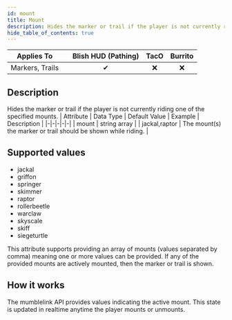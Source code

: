 ```yaml
---
id: mount
title: Mount
description: Hides the marker or trail if the player is not currently riding one of the specified mounts.
hide_table_of_contents: true
---
```

| Applies To | | Blish HUD (Pathing) | TacO | Burrito |
|-|-|-|-|-|
| <center>Markers, Trails</center> | | <center>✔</center> | <center>❌</center> | <center>❌</center> |



## Description
Hides the marker or trail if the player is not currently riding one of the specified mounts.
| Attribute | Data Type | Default Value | Example | Description |
|-|-|-|-|-|
| mount | string array |  | jackal,raptor | The mount(s) the marker or trail should be shown while riding. | 

## Supported values

- jackal
- griffon
- springer
- skimmer
- raptor
- rollerbeetle
- warclaw
- skyscale
- skiff
- siegeturtle

This attribute supports providing an array of mounts (values separated by comma) meaning one or more values can be provided.  If any of the provided mounts are actively mounted, then the marker or trail is shown.

## How it works

The mumblelink API provides values indicating the active mount.  This state is updated in realtime anytime the player mounts or unmounts.
